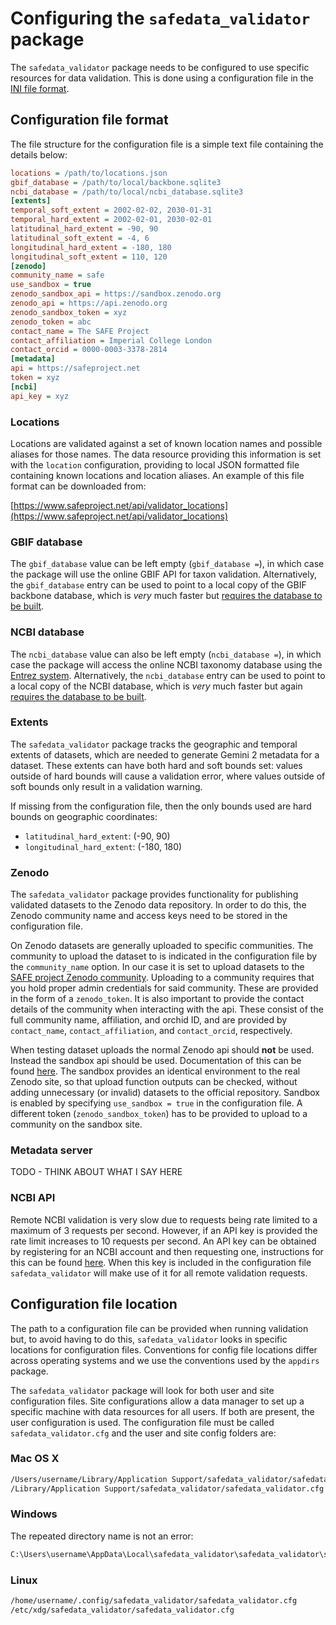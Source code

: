# Configuring the `safedata_validator` package

The `safedata_validator` package needs to be configured to use specific
resources for data validation. This is done using a configuration file in the
[INI file format](https://en.wikipedia.org/wiki/INI_file).

## Configuration file format

The file structure for the configuration file is a simple text file containing
the details below:

```ini
locations = /path/to/locations.json
gbif_database = /path/to/local/backbone.sqlite3
ncbi_database = /path/to/local/ncbi_database.sqlite3
[extents]
temporal_soft_extent = 2002-02-02, 2030-01-31
temporal_hard_extent = 2002-02-01, 2030-02-01
latitudinal_hard_extent = -90, 90
latitudinal_soft_extent = -4, 6
longitudinal_hard_extent = -180, 180
longitudinal_soft_extent = 110, 120
[zenodo]
community_name = safe
use_sandbox = true
zenodo_sandbox_api = https://sandbox.zenodo.org
zenodo_api = https://api.zenodo.org
zenodo_sandbox_token = xyz
zenodo_token = abc
contact_name = The SAFE Project
contact_affiliation = Imperial College London
contact_orcid = 0000-0003-3378-2814
[metadata]
api = https://safeproject.net
token = xyz
[ncbi]
api_key = xyz
```

### Locations

Locations are validated against a set of known location names and possible
aliases for those names. The data resource providing this information is set
with the `location` configuration, providing to local JSON formatted file containing
known locations and location aliases. An example of this file format can be
downloaded from:

[https://www.safeproject.net/api/validator_locations](https://www.safeproject.net/api/validator_locations)

### GBIF database

The `gbif_database` value can be left empty (`gbif_database =`), in which case
the package will use the online GBIF API for taxon validation. Alternatively,
the `gbif_database` entry can be used to point to a local copy of the GBIF
backbone database, which is _very_ much faster but [requires the database to be
built](build_local_gbif).

### NCBI database

The `ncbi_database` value can also be left empty (`ncbi_database =`), in which case the
package will access the online NCBI taxonomy database using the [Entrez
system](https://www.ncbi.nlm.nih.gov/Web/Search/entrezfs.html). Alternatively, the
`ncbi_database` entry can be used to point to a local copy of the NCBI database, which
is _very_ much faster but again [requires the database to be built](build_local_ncbi).

### Extents

The `safedata_validator` package tracks the geographic and temporal extents of
datasets, which are needed to generate Gemini 2 metadata for a dataset. These
extents can have both hard and soft bounds set: values outside of hard bounds
will cause a validation error, where values outside of soft bounds only result
in a validation warning.

If missing from the configuration file, then the only bounds used are hard bounds
on geographic coordinates:

* `latitudinal_hard_extent`: (-90, 90)
* `longitudinal_hard_extent`: (-180, 180)

### Zenodo

The `safedata_validator` package provides functionality for publishing validated
datasets to the Zenodo data repository. In order to do this, the Zenodo
community name and access keys need to be stored in the configuration file.

On Zenodo datasets are generally uploaded to specific communities. The community to
upload the dataset to is indicated in the configuration file by the `community_name`
option. In our case it is set to upload datasets to the [SAFE project Zenodo
community](https://zenodo.org/communities/safe). Uploading to a community requires that
you hold proper admin credentials for said community. These are provided in the form of
a `zenodo_token`. It is also important to provide the contact details of the community
when interacting with the api. These consist of the full community name, affiliation,
and orchid ID, and are provided by `contact_name`, `contact_affiliation`, and
`contact_orcid`, respectively.

When testing dataset uploads the normal Zenodo api should **not** be used. Instead the
sandbox api should be used. Documentation of this can be found
[here](https://developers.zenodo.org/#testing). The sandbox provides an identical
environment to the real Zenodo site, so that upload function outputs can be checked,
without adding unnecessary (or invalid) datasets to the official repository. Sandbox is
enabled by specifying `use_sandbox = true` in the configuration file. A different token
(`zenodo_sandbox_token`) has to be provided to upload to a community on the sandbox
site.

### Metadata server

TODO - THINK ABOUT WHAT I SAY HERE

### NCBI API

Remote NCBI validation is very slow due to requests being rate limited to a maximum of 3
requests per second. However, if an API key is provided the rate limit increases to 10
requests per second. An API key can be obtained by registering for an NCBI account and
then requesting one, instructions for this can be found
[here](https://ncbiinsights.ncbi.nlm.nih.gov/2017/11/02/new-api-keys-for-the-e-utilities/).
When this key is included in the configuration file `safedata_validator` will make use
of it for all remote validation requests.

## Configuration file location

The path to a configuration file can be provided when running validation but, to
avoid having to do this,  `safedata_validator` looks in specific locations for
configuration files. Conventions for config file locations differ across
operating systems and we use the conventions used by the `appdirs` package.

The `safedata_validator` package will look for both user and site configuration
files. Site configurations allow a data manager to set up a specific machine
with data resources for all users. If both are present, the user configuration
is used. The configuration file must be called `safedata_validator.cfg` and the
user and site config folders are:

### Mac OS X

```sh
/Users/username/Library/Application Support/safedata_validator/safedata_validator.cfg
/Library/Application Support/safedata_validator/safedata_validator.cfg
```

### Windows

The repeated directory name is not an error:

```sh
C:\Users\username\AppData\Local\safedata_validator\safedata_validator\safedata_validator.cfg
```

### Linux

```sh
/home/username/.config/safedata_validator/safedata_validator.cfg
/etc/xdg/safedata_validator/safedata_validator.cfg
```
